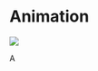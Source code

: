 # Animation

![](https://github.com/zdrjsonn/Animation/blob/master/TabBarItemAnimation/tabBarItemAnimation.mov.gif)

A

